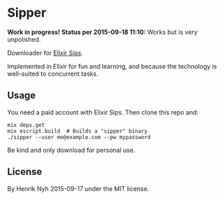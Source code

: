 # Sipper

**Work in progress! Status per 2015-09-18 11:10:** Works but is very unpolished.

Downloader for [Elixir Sips](http://elixirsips.com/).

Implemented in Elixir for fun and learning, and because the technology is well-suited to concurrent tasks.


## Usage

You need a paid account with Elixir Sips. Then clone this repo and:

    mix deps.get
    mix escript.build  # Builds a "sipper" binary
    ./sipper --user me@example.com --pw mypassword

Be kind and only download for personal use.


## License

By Henrik Nyh 2015-09-17 under the MIT license.
